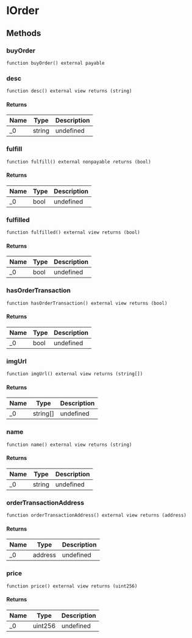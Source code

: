 # IOrder









## Methods

### buyOrder

```solidity
function buyOrder() external payable
```






### desc

```solidity
function desc() external view returns (string)
```






#### Returns

| Name | Type | Description |
|---|---|---|
| _0 | string | undefined |

### fulfill

```solidity
function fulfill() external nonpayable returns (bool)
```






#### Returns

| Name | Type | Description |
|---|---|---|
| _0 | bool | undefined |

### fulfilled

```solidity
function fulfilled() external view returns (bool)
```






#### Returns

| Name | Type | Description |
|---|---|---|
| _0 | bool | undefined |

### hasOrderTransaction

```solidity
function hasOrderTransaction() external view returns (bool)
```






#### Returns

| Name | Type | Description |
|---|---|---|
| _0 | bool | undefined |

### imgUrl

```solidity
function imgUrl() external view returns (string[])
```






#### Returns

| Name | Type | Description |
|---|---|---|
| _0 | string[] | undefined |

### name

```solidity
function name() external view returns (string)
```






#### Returns

| Name | Type | Description |
|---|---|---|
| _0 | string | undefined |

### orderTransactionAddress

```solidity
function orderTransactionAddress() external view returns (address)
```






#### Returns

| Name | Type | Description |
|---|---|---|
| _0 | address | undefined |

### price

```solidity
function price() external view returns (uint256)
```






#### Returns

| Name | Type | Description |
|---|---|---|
| _0 | uint256 | undefined |




